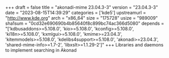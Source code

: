 +++
draft = false
title = "akonadi-mime 23.04.3-3"
version = "23.04.3-3"
date = "2023-08-15T14:39:29"
categories = ['kde5']
upstreamurl = "http://www.kde.org"
arch = "x86_64"
size = "175728"
usize = "989009"
sha1sum = "0cd32e690690b4b85640f8c899bc74ac366d5080"
depends = "['kdbusaddons>=5.108.0', 'kio>=5.108.0', 'kconfig>=5.108.0', 'ki18n>=5.108.0', 'kxmlgui>=5.108.0', 'kmime>=23.04.3', 'kitemmodels>=5.108.0', 'kdelibs4support>=5.108.0', 'akonadi>=23.04.3', 'shared-mime-info>=1.7-2', 'libxslt>=1.1.29-2']"
+++
Libraries and daemons to implement searching in Akonad